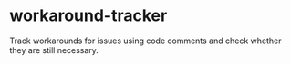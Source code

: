 # workaround-tracker
Track workarounds for issues using code comments and check whether they are still necessary.
